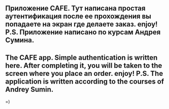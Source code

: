 Приложение CAFE. Тут написана простая аутентификация после ее прохождения вы попадаете на экран где делаете заказ. enjoy! 
P.S. 
Приложение написано по курсам Андрея Сумина.
-
The CAFE app. Simple authentication is written here. After completing it, you will be taken to the screen where you place an order. enjoy!
P.S.
The application is written according to the courses of Andrey Sumin.
-
=)
